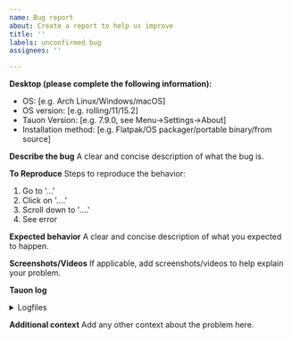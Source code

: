 ```yaml
---
name: Bug report
about: Create a report to help us improve
title: ''
labels: unconfirmed bug
assignees: ''

---
```


**Desktop (please complete the following information):**
 - OS: [e.g. Arch Linux/Windows/macOS]
 - OS version: [e.g. rolling/11/15.2]
 - Tauon Version: [e.g. 7.9.0, see Menu->Settings->About]
 - Installation method: [e.g. Flatpak/OS packager/portable binary/from source]

**Describe the bug**
A clear and concise description of what the bug is.

**To Reproduce**
Steps to reproduce the behavior:
1. Go to '...'
2. Click on '....'
3. Scroll down to '....'
4. See error

**Expected behavior**
A clear and concise description of what you expected to happen.

**Screenshots/Videos**
If applicable, add screenshots/videos to help explain your problem.

**Tauon log**

<details><summary>Logfiles</summary>

Python stack trace log example:

```python
Traceback (most recent call last):
  File "/app/bin/tauon.py", line 359, in <module>
    exec(main)
  File "/app/bin/t_modules/t_main.py", line 4333, in <module>
    auto_scale()
  File "/app/bin/t_modules/t_main.py", line 4302, in auto_scale
    prefs.scale_want = window_size[0] / logical_size[0]
                       ~~~~~~~~~~~~~~~^~~~~~~~~~~~~~~~~
ZeroDivisionError: division by zero
```

Tauon log example (or attach as file):
```log
17:52:16 [DEBUG] Starting new HTTPS connection (1): api.listenbrainz.org:443
17:52:16 [DEBUG] https://api.listenbrainz.org:443 "POST /1/submit-listens HTTP/1.1" 200 16
17:52:22 [ INFO  ] Open - requested start was 0 (0)
17:52:22 [ INFO  ] Extension: mp3
17:52:22 [ INFO  ] After Dark -> After Dark
17:52:22 [ INFO  ]  --- length: 259.146
17:52:22 [ INFO  ]  --- position: 257.106
17:52:22 [ INFO  ]  --- We are 2.0400000000000205 from end
17:52:22 [ INFO  ] Transition gapless
17:52:22 [ INFO  ] Submit Scrobble Mr.Kitty - After Dark
17:52:22 [DEBUG] Starting new HTTPS connection (1): api.listenbrainz.org:443
17:52:22 [DEBUG] https://api.listenbrainz.org:443 "POST /1/submit-listens HTTP/1.1" 200 16
17:52:36 [ INFO  ] Auto save playtime
```

</details>

**Additional context**
Add any other context about the problem here.
